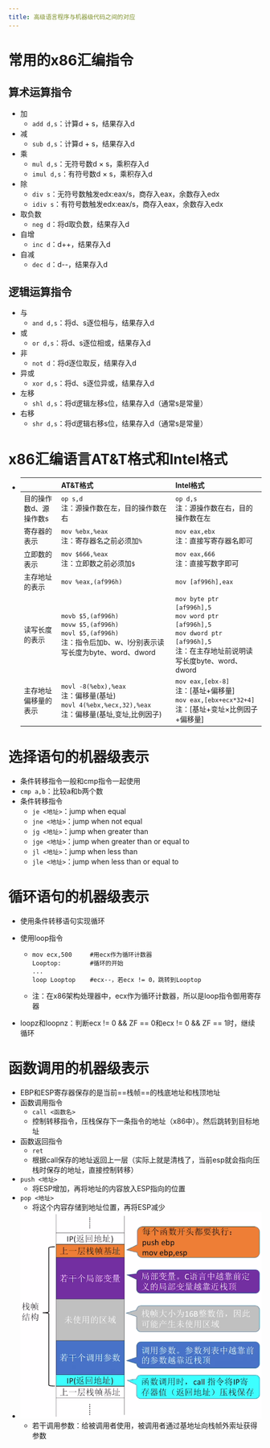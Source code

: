 ```yaml
---
title: 高级语言程序与机器级代码之间的对应
---
```




# 常用的x86汇编指令

## 算术运算指令

- 加
  - `add d,s`：计算d + s，结果存入d
- 减
  - `sub d,s`：计算d + s，结果存入d
- 乘
  - `mul d,s`：无符号数d × s，乘积存入d
  - `imul d,s`：有符号数d × s，乘积存入d
- 除
  - `div s`：无符号数触发edx:eax/s，商存入eax，余数存入edx
  - `idiv s`：有符号数触发edx:eax/s，商存入eax，余数存入edx
- 取负数
  - `neg d`：将d取负数，结果存入d
- 自增
  - `inc d`：d++，结果存入d
- 自减
  - `dec d`：d--，结果存入d

## 逻辑运算指令

- 与
  - `and d,s`：将d、s逐位相与，结果存入d
- 或
  - `or d,s`：将d、s逐位相或，结果存入d
- 非
  - `not d`：将d逐位取反，结果存入d
- 异或
  - `xor d,s`：将d、s逐位异或，结果存入d
- 左移
  - `shl d,s`：将d逻辑左移s位，结果存入d（通常s是常量）
- 右移
  - `shr d,s`：将d逻辑右移s位，结果存入d（通常s是常量）

# x86汇编语言AT&T格式和Intel格式

- |                        | AT&T格式                                                     | Intel格式                                                    |
  | ---------------------- | ------------------------------------------------------------ | ------------------------------------------------------------ |
  | 目的操作数d、源操作数s | `op s,d`<br />注：源操作数在左，目的操作数在右               | `op d,s`<br />注：源操作数在右，目的操作数在左               |
  | 寄存器的表示           | `mov %ebx,%eax`<br />注：寄存器名之前必须加`%`               | `mov eax,ebx`<br />注：直接写寄存器名即可                    |
  | 立即数的表示           | `mov $666,%eax`<br />注：立即数之前必须加`$`                 | `mov eax,666`<br />注：直接写数字即可                        |
  | 主存地址的表示         | `mov %eax,(af996h)`                                          | `mov [af996h],eax`                                           |
  | 读写长度的表示         | `movb $5,(af996h)`<br />`movw $5,(af996h)`<br />`movl $5,(af996h)`<br />注：指令后加b、w、l分别表示读写长度为byte、word、dword | `mov byte ptr [af996h],5`<br />`mov word ptr [af996h],5`<br />`mov dword ptr [af996h],5`<br />注：在主存地址前说明读写长度byte、word、dword |
  | 主存地址偏移量的表示   | `movl -8(%ebx),%eax`<br />注：偏移量(基址)<br />`movl 4(%ebx,%ecx,32),%eax`<br />注：偏移量(基址,变址,比例因子) | `mov eax,[ebx-8]`<br />注：[基址+偏移量]<br />`mov eax,[ebx+ecx*32+4]`<br />注：[基址+变址×比例因子+偏移量] |

# 选择语句的机器级表示

- 条件转移指令一般和cmp指令一起使用
- `cmp a,b`：比较a和b两个数
- 条件转移指令
  - `je <地址>`：jump when equal
  - `jne <地址>`：jump when not equal
  - `jg <地址>`：jump when greater than
  - `jge <地址>`：jump when greater than or equal to
  - `jl <地址>`：jump when less than
  - `jle <地址>`：jump when less than or equal to

# 循环语句的机器级表示

- 使用条件转移语句实现循环

- 使用loop指令

  - ```assembly
    mov ecx,500		#用ecx作为循环计数器
    Looptop:		#循环的开始
    ...
    loop Looptop	#ecx--，若ecx != 0，跳转到Looptop
    ```

  - 注：在x86架构处理器中，ecx作为循环计数器，所以是loop指令御用寄存器

- loopz和loopnz：判断ecx != 0 && ZF == 0和ecx != 0 && ZF == 1时，继续循环

# 函数调用的机器级表示

- EBP和ESP寄存器保存的是当前==栈帧==的栈底地址和栈顶地址
- 函数调用指令
  - `call <函数名>`
  - 控制转移指令，压栈保存下一条指令的地址（x86中）。然后跳转到目标地址
- 函数返回指令
  - `ret`
  - 根据call保存的地址返回上一层（实际上就是清栈了，当前esp就会指向压栈时保存的地址，直接控制转移）
- `push <地址>`
  - 将ESP增加，再将地址的内容放入ESP指向的位置
- `pop <地址>`
  - 将这个内容存储到地址位置，再将ESP减少
- ![image-20250421151357860](./resource/image-20250421151357860.png)
  - 若干调用参数：给被调用者使用，被调用者通过基地址向栈帧外索址获得参数